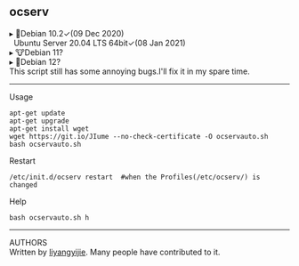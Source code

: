 ## ocserv  
 
▸ 👾Debian 10.2✓(09 Dec 2020)  
&nbsp;&nbsp;Ubuntu Server 20.04 LTS 64bit✓(08 Jan 2021)  
▸ 🐮Debian 11?  
▸ 🐛Debian 12?  
This script still has some annoying bugs.I'll fix it in my spare time.  

___
Usage  
```
apt-get update
apt-get upgrade
apt-get install wget
wget https://git.io/JIume --no-check-certificate -O ocservauto.sh
bash ocservauto.sh
```

Restart  
```
/etc/init.d/ocserv restart  #when the Profiles(/etc/ocserv/) is changed 
```

Help  
```
bash ocservauto.sh h
```
___
AUTHORS  
Written by [liyangyijie]( https://www.github.com/fanyueciyuan/eazy-for-ss/tree/master/ocservauto). Many people have contributed to it.
